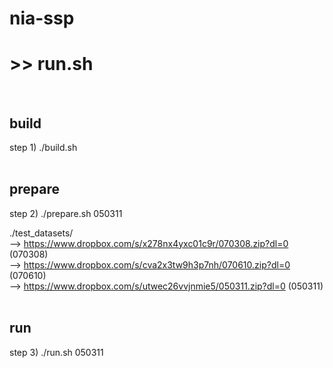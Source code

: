 # nia-ssp
# >> run.sh <br>
<br>

## build
step 1) ./build.sh <br>
<br>

## prepare
step 2) ./prepare.sh 050311 <br>

./test_datasets/ <br>
--> https://www.dropbox.com/s/x278nx4yxc01c9r/070308.zip?dl=0 (070308) <br>
--> https://www.dropbox.com/s/cva2x3tw9h3p7nh/070610.zip?dl=0 (070610) <br>
--> https://www.dropbox.com/s/utwec26vvjnmie5/050311.zip?dl=0 (050311) <br>
<br>

## run
step 3) ./run.sh 050311 <br>
<br>
